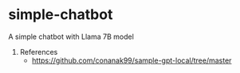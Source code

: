 # simple-chatbot
A simple chatbot with Llama 7B model
1. References
   - https://github.com/conanak99/sample-gpt-local/tree/master

